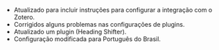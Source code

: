 - Atualizado para incluir instruções para configurar a integração com o Zotero.
- Corrigidos alguns problemas nas configurações de plugins.
- Atualizado um plugin (Heading Shifter).
- Configuração modificada para Português do Brasil.